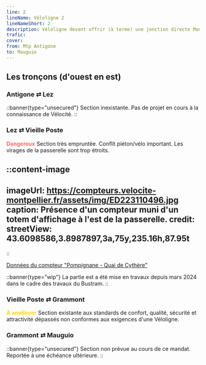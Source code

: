 ```yaml
---
line: 2
lineName: Véloligne 2
lineNameShort: 2
description: Véloligne devant offrir (à terme) une jonction directe Montpellier⇄Mauguio via Grammont
trafic:
cover:
from: Mtp Antigone
to: Mauguio
---
```


## Les tronçons (d'ouest en est)

### Antigone ⇄ Lez

::banner{type="unsecured"}
Section inexistante. Pas de projet en cours à la connaissance de Vélocité.
::

### Lez ⇄ Vieille Poste

<span style="color:#ff6961;font-weight:bold">Dangereux</span> Section très empruntée. Conflit piéton/vélo important. Les virages de la passerelle sont trop étroits.

::content-image
---
imageUrl: https://compteurs.velocite-montpellier.fr/assets/img/ED223110496.jpg
caption: Présence d'un compteur muni d'un totem d'affichage à l'est de la passerelle.
credit:
streetView: 43.6098586,3.8987897,3a,75y,235.16h,87.95t
---
::

<a href="https://compteurs.velocite-montpellier.fr/detail/quai-de-cythere">Données du compteur "Pompignane - Quai de Cythère"</a>

::banner{type="wip"}
La partie est a été mise en travaux depuis mars 2024 dans le cadre des travaux du Bustram.
::

### Vieille Poste ⇄ Grammont



<span style="color:gold;font-weight:bold">À améliorer</span> Section existante aux standards de confort, qualité, sécurité et attractivité dépassés non conformes aux exigences d'une Véloligne.

### Grammont ⇄ Mauguio

::banner{type="unsecured"}
Section non prévue au cours de ce mandat. Reportée à une échéance ultérieure.
::